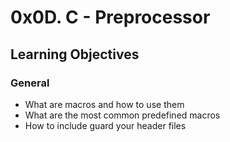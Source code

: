 # 0x0D. C - Preprocessor
## Learning Objectives
### General
* What are macros and how to use them
* What are the most common predefined macros
* How to include guard your header files
